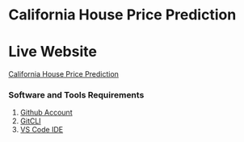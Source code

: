 # California House Price Prediction

# Live Website
[California House Price Prediction](https://dashboard.render.com/web/srv-cidtq398g3n4p2psh670/env)
### Software and Tools Requirements
1. [Github Account](https://github.com)
2. [GitCLI](https://git-scm.com/downloads)
3. [VS Code IDE](https://code.visualstudio.com/)

